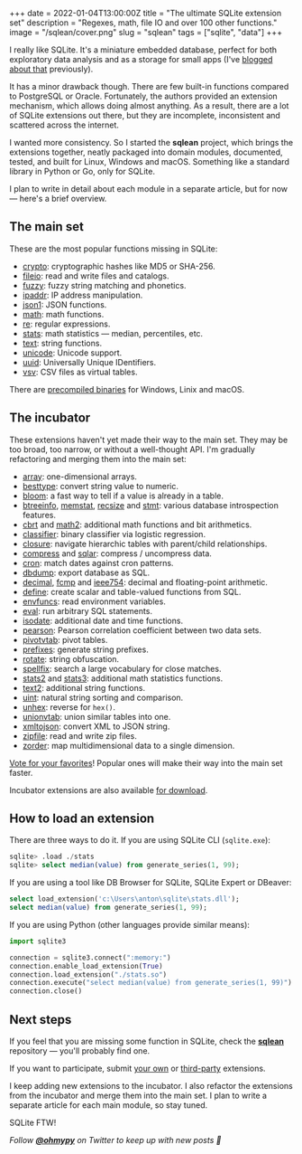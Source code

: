 +++
date = 2022-01-04T13:00:00Z
title = "The ultimate SQLite extension set"
description = "Regexes, math, file IO and over 100 other functions."
image = "/sqlean/cover.png"
slug = "sqlean"
tags = ["sqlite", "data"]
+++

I really like SQLite. It's a miniature embedded database, perfect for both exploratory data analysis and as a storage for small apps (I've [blogged about that](/sqlite-is-not-a-toy-database/) previously).

It has a minor drawback though. There are few built-in functions compared to PostgreSQL or Oracle. Fortunately, the authors provided an extension mechanism, which allows doing almost anything. As a result, there are a lot of SQLite extensions out there, but they are incomplete, inconsistent and scattered across the internet.

I wanted more consistency. So I started the **sqlean** project, which brings the extensions together, neatly packaged into domain modules, documented, tested, and built for Linux, Windows and macOS. Something like a standard library in Python or Go, only for SQLite.

I plan to write in detail about each module in a separate article, but for now — here's a brief overview.

## The main set

These are the most popular functions missing in SQLite:

-   [crypto](https://github.com/nalgeon/sqlean/blob/main/docs/crypto.md): cryptographic hashes like MD5 or SHA-256.
-   [fileio](https://github.com/nalgeon/sqlean/blob/main/docs/fileio.md): read and write files and catalogs.
-   [fuzzy](https://github.com/nalgeon/sqlean/blob/main/docs/fuzzy.md): fuzzy string matching and phonetics.
-   [ipaddr](https://github.com/nalgeon/sqlean/blob/main/docs/ipaddr.md): IP address manipulation.
-   [json1](https://github.com/nalgeon/sqlean/blob/main/docs/json1.md): JSON functions.
-   [math](https://github.com/nalgeon/sqlean/blob/main/docs/math.md): math functions.
-   [re](https://github.com/nalgeon/sqlean/blob/main/docs/re.md): regular expressions.
-   [stats](https://github.com/nalgeon/sqlean/blob/main/docs/stats.md): math statistics — median, percentiles, etc.
-   [text](https://github.com/nalgeon/sqlean/blob/main/docs/text.md): string functions.
-   [unicode](https://github.com/nalgeon/sqlean/blob/main/docs/unicode.md): Unicode support.
-   [uuid](https://github.com/nalgeon/sqlean/blob/main/docs/uuid.md): Universally Unique IDentifiers.
-   [vsv](https://github.com/nalgeon/sqlean/blob/main/docs/vsv.md): CSV files as virtual tables.

There are [precompiled binaries](https://github.com/nalgeon/sqlean/releases/latest) for Windows, Linix and macOS.

## The incubator

These extensions haven't yet made their way to the main set. They may be too broad, too narrow, or without a well-thought API. I'm gradually refactoring and merging them into the main set:

-   [array](https://github.com/nalgeon/sqlean/issues/27#issuecomment-1004109889): one-dimensional arrays.
-   [besttype](https://github.com/nalgeon/sqlean/issues/27#issuecomment-999732640): convert string value to numeric.
-   [bloom](https://github.com/nalgeon/sqlean/issues/27#issuecomment-1002267134): a fast way to tell if a value is already in a table.
-   [btreeinfo](https://github.com/nalgeon/sqlean/issues/27#issuecomment-1004896027), [memstat](https://github.com/nalgeon/sqlean/issues/27#issuecomment-1007421989), [recsize](https://github.com/nalgeon/sqlean/issues/27#issuecomment-999732907) and [stmt](https://github.com/nalgeon/sqlean/issues/27#issuecomment-1007654407): various database introspection features.
-   [cbrt](https://github.com/nalgeon/sqlean/issues/27#issuecomment-996605444) and [math2](https://github.com/nalgeon/sqlean/issues/27#issuecomment-999128539): additional math functions and bit arithmetics.
-   [classifier](https://github.com/nalgeon/sqlean/issues/27#issuecomment-1001239676): binary classifier via logistic regression.
-   [closure](https://github.com/nalgeon/sqlean/issues/27#issuecomment-1004931771): navigate hierarchic tables with parent/child relationships.
-   [compress](https://github.com/nalgeon/sqlean/issues/27#issuecomment-1000937999) and [sqlar](https://github.com/nalgeon/sqlean/issues/27#issuecomment-1000938046): compress / uncompress data.
-   [cron](https://github.com/nalgeon/sqlean/issues/27#issuecomment-997427979): match dates against cron patterns.
-   [dbdump](https://github.com/nalgeon/sqlean/issues/27#issuecomment-1006791300): export database as SQL.
-   [decimal](https://github.com/nalgeon/sqlean/issues/27#issuecomment-1007348326), [fcmp](https://github.com/nalgeon/sqlean/issues/27#issuecomment-997482625) and [ieee754](https://github.com/nalgeon/sqlean/issues/27#issuecomment-1007375162): decimal and floating-point arithmetic.
-   [define](https://github.com/nalgeon/sqlean/issues/27#issuecomment-1004347222): create scalar and table-valued functions from SQL.
-   [envfuncs](https://github.com/nalgeon/sqlean/issues/27#issuecomment-997423609): read environment variables.
-   [eval](https://github.com/nalgeon/sqlean/issues/27#issuecomment-996432840): run arbitrary SQL statements.
-   [isodate](https://github.com/nalgeon/sqlean/issues/27#issuecomment-998138191): additional date and time functions.
-   [pearson](https://github.com/nalgeon/sqlean/issues/27#issuecomment-997417836): Pearson correlation coefficient between two data sets.
-   [pivotvtab](https://github.com/nalgeon/sqlean/issues/27#issuecomment-997052157): pivot tables.
-   [prefixes](https://github.com/nalgeon/sqlean/issues/27#issuecomment-1007464840): generate string prefixes.
-   [rotate](https://github.com/nalgeon/sqlean/issues/27#issuecomment-1007500659): string obfuscation.
-   [spellfix](https://github.com/nalgeon/sqlean/issues/27#issuecomment-1002297477): search a large vocabulary for close matches.
-   [stats2](https://github.com/nalgeon/sqlean/issues/27#issuecomment-1000902666) and [stats3](https://github.com/nalgeon/sqlean/issues/27#issuecomment-1002703581): additional math statistics functions.
-   [text2](https://github.com/nalgeon/sqlean/issues/27#issuecomment-1003105288): additional string functions.
-   [uint](https://github.com/nalgeon/sqlean/issues/27#issuecomment-1001232670): natural string sorting and comparison.
-   [unhex](https://github.com/nalgeon/sqlean/issues/27#issuecomment-997432989): reverse for `hex()`.
-   [unionvtab](https://github.com/nalgeon/sqlean/issues/27#issuecomment-1007687162): union similar tables into one.
-   [xmltojson](https://github.com/nalgeon/sqlean/issues/27#issuecomment-997018486): convert XML to JSON string.
-   [zipfile](https://github.com/nalgeon/sqlean/issues/27#issuecomment-1001190336): read and write zip files.
-   [zorder](https://github.com/nalgeon/sqlean/issues/27#issuecomment-1007733209): map multidimensional data to a single dimension.

[Vote for your favorites](https://github.com/nalgeon/sqlean/issues/27)! Popular ones will make their way into the main set faster.

Incubator extensions are also available [for download](https://github.com/nalgeon/sqlean/releases/tag/incubator).

## How to load an extension

There are three ways to do it. If you are using SQLite CLI (`sqlite.exe`):

```sql
sqlite> .load ./stats
sqlite> select median(value) from generate_series(1, 99);
```

If you are using a tool like DB Browser for SQLite, SQLite Expert or DBeaver:

```sql
select load_extension('c:\Users\anton\sqlite\stats.dll');
select median(value) from generate_series(1, 99);
```

If you are using Python (other languages provide similar means):

```python
import sqlite3

connection = sqlite3.connect(":memory:")
connection.enable_load_extension(True)
connection.load_extension("./stats.so")
connection.execute("select median(value) from generate_series(1, 99)")
connection.close()
```

## Next steps

If you feel that you are missing some function in SQLite, check the [**sqlean**](https://github.com/nalgeon/sqlean) repository — you'll probably find one.

If you want to participate, submit [your own](https://github.com/nalgeon/sqlean/blob/incubator/docs/submit.md) or [third-party](https://github.com/nalgeon/sqlean/blob/incubator/docs/external.md) extensions.

I keep adding new extensions to the incubator. I also refactor the extensions from the incubator and merge them into the main set. I plan to write a separate article for each main module, so stay tuned.

SQLite FTW!

_Follow **[@ohmypy](https://twitter.com/ohmypy)** on Twitter to keep up with new posts 🚀_
